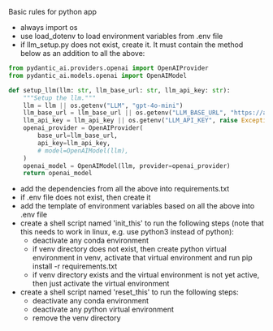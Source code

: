 Basic rules for python app

- always import os
- use load_dotenv to load environment variables from .env file
- if llm_setup.py does not exist, create it. It must contain the method below as an addition to all the above:
```python
from pydantic_ai.providers.openai import OpenAIProvider
from pydantic_ai.models.openai import OpenAIModel

def setup_llm(llm: str, llm_base_url: str, llm_api_key: str):
    """Setup the llm."""
    llm = llm || os.getenv("LLM", "gpt-4o-mini")
    llm_base_url = llm_base_url || os.getenv("LLM_BASE_URL", "https://api.openai.com/v1")
    llm_api_key = llm_api_key || os.getenv("LLM_API_KEY", raise Exception("Missing LLM_API_KEY"))
    openai_provider = OpenAIProvider(
        base_url=llm_base_url,
        api_key=llm_api_key,
        # model=OpenAIModel(llm),
    )
    openai_model = OpenAIModel(llm, provider=openai_provider)
    return openai_model
```
- add the dependencies from all the above into requirements.txt
- if .env file does not exist, then create it
- add the template of environment variables based on all the above into .env file
- create a shell script named 'init_this' to run the following steps (note that this needs to work in linux, e.g. use python3 instead of python):
  - deactivate any conda environment
  - if venv directory does not exist, then create python virtual environment in venv, activate that virtual environment and run pip install -r requirements.txt
  - if venv directory exists and the virtual environment is not yet active, then just activate the virtual environment
- create a shell script named 'reset_this' to run the following steps:
  - deactivate any conda environment
  - deactivate any python virtual environment
  - remove the venv directory
